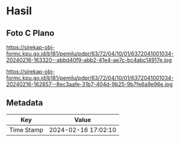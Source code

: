 # Hasil

## Foto C Plano

https://sirekap-obj-formc.kpu.go.id/b181/pemilu/pdpr/63/72/04/10/01/6372041001034-20240216-163320--abbd40f9-abb2-41e4-ae7c-bc4abc14917e.jpg

https://sirekap-obj-formc.kpu.go.id/b181/pemilu/pdpr/63/72/04/10/01/6372041001034-20240216-162857--8ec3aafe-31b7-404d-9b25-9b7fe6a9e96e.jpg


## Metadata

| Key        | Value               |
| ---------- | ------------------- |
| Time Stamp | 2024-02-16 17:02:10 |



